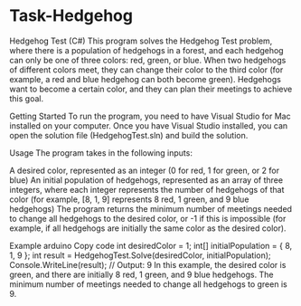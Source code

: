 # Task-Hedgehog
Hedgehog Test (C#)
This program solves the Hedgehog Test problem, where there is a population of hedgehogs in a forest, and each hedgehog can only be one of three colors: red, green, or blue. When two hedgehogs of different colors meet, they can change their color to the third color (for example, a red and blue hedgehog can both become green). Hedgehogs want to become a certain color, and they can plan their meetings to achieve this goal.

Getting Started
To run the program, you need to have Visual Studio for Mac installed on your computer. Once you have Visual Studio installed, you can open the solution file (HedgehogTest.sln) and build the solution.

Usage
The program takes in the following inputs:

A desired color, represented as an integer (0 for red, 1 for green, or 2 for blue)
An initial population of hedgehogs, represented as an array of three integers, where each integer represents the number of hedgehogs of that color (for example, [8, 1, 9] represents 8 red, 1 green, and 9 blue hedgehogs)
The program returns the minimum number of meetings needed to change all hedgehogs to the desired color, or -1 if this is impossible (for example, if all hedgehogs are initially the same color as the desired color).

Example
arduino
Copy code
int desiredColor = 1;
int[] initialPopulation = { 8, 1, 9 };
int result = HedgehogTest.Solve(desiredColor, initialPopulation);
Console.WriteLine(result); // Output: 9
In this example, the desired color is green, and there are initially 8 red, 1 green, and 9 blue hedgehogs. The minimum number of meetings needed to change all hedgehogs to green is 9.
